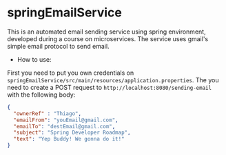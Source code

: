 # springEmailService

This is an automated email sending service using spring environment, developed during a course on microservices.
The service uses gmail's simple email protocol to send email. 

* How to use: 

First you need to put you own credentials on `springEmailService/src/main/resources/application.properties`. The you need to create a POST request to `http://localhost:8080/sending-email` with the following body:
```json
{
  "ownerRef" : "Thiago",
  "emailFrom": "youEmail@gmail.com",
  "emailTo": "destEmail@gmail.com",
  "subject": "Spring Developer Roadmap",
  "text": "Yep Buddy! We gonna do it!"
}
```

